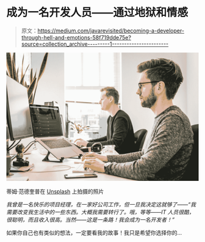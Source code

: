 # 成为一名开发人员——通过地狱和情感

> 原文：<https://medium.com/javarevisited/becoming-a-developer-through-hell-and-emotions-58f719dde75e?source=collection_archive---------1----------------------->

![](img/7f7b9e1f1060f04e3f4541c5ca20e55a.png)

蒂姆·范德奎普在 [Unsplash](https://unsplash.com?utm_source=medium&utm_medium=referral) 上拍摄的照片

*我曾是一名快乐的项目经理，在一家好公司工作，但一旦我决定这就够了——“我需要改变我生活中的一些东西。大概我需要转行了。哦，等等——IT 人员很酷，很聪明，而且收入很高。当然——这是一条路！我会成为一名开发者！”*

如果你自己也有类似的想法，一定要看我的故事！我只是希望你选择你的…